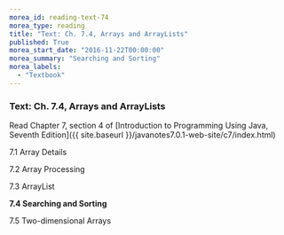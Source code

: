 ```yaml
---
morea_id: reading-text-74
morea_type: reading
title: "Text: Ch. 7.4, Arrays and ArrayLists"
published: True
morea_start_date: "2016-11-22T00:00:00"
morea_summary: "Searching and Sorting"
morea_labels: 
  - "Textbook"
---
```


### Text: Ch. 7.4, Arrays and ArrayLists

Read Chapter 7, section 4 of [Introduction to Programming Using Java, Seventh Edition]({{ site.baseurl }}/javanotes7.0.1-web-site/c7/index.html)


7.1 Array Details

7.2 Array Processing

7.3 ArrayList

**7.4 Searching and Sorting**

7.5 Two-dimensional Arrays

